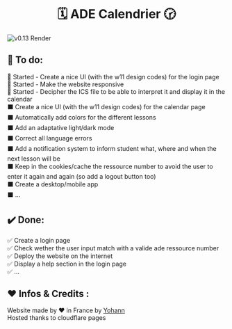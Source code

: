 <h1 align="center">🗓️ ADE Calendrier 🕝<br></h1> 
<!--Add a screenshot-->


![v0.13 Render](https://i.imgur.com/NGZ1QbW.png)



## 📜 To do:
🏁 Started - Create a nice UI (with the w11 design codes) for the login page<br />
🏁 Started - Make the website responsive<br />
🏁 Started - Decipher the ICS file to be able to interpret it and display it in the calendar<br />
⬛ Create a nice UI (with the w11 design codes) for the calendar page<br />
⬛ Automatically add colors for the different lessons<br />
⬛ Add an adaptative light/dark mode<br />
⬛ Correct all language errors<br />
⬛ Add a notification system to inform student what, where and when the next lesson will be<br />
⬛ Keep in the cookies/cache the ressource number to avoid the user to enter it again and again (so add a logout button too)<br />
⬛ Create a desktop/mobile app<br />
⬛ ...
<br />

## ✔️ Done:
✅ Create a login page<br />
✅ Check wether the user input match with a valide ade ressource number<br />
✅ Deploy the website on the internet<br />
✅ Display a help section in the login page<br />
✅ ...
<br />

## ❤️ Infos & Credits :
Website made by ❤️ in France by [Yohann](https://github.com/yohann69)<br/>
Hosted thanks to cloudflare pages
